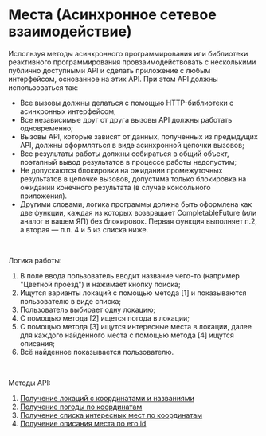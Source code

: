 # Места (Асинхронное сетевое взаимодействие)

Используя методы асинхронного программирования или библиотеки реактивного программирования провзаимодействовать с несколькими публично доступными API и сделать приложение с любым интерфейсом, основанное на этих API. При этом API должны использоваться так:
<br>
- Все вызовы должны делаться с помощью HTTP-библиотеки с асинхронных интерфейсом; 
- Все независимые друг от друга вызовы API должны работать одновременно;
- Вызовы API, которые зависят от данных, полученных из предыдущих API, должны оформляться в виде асинхронной цепочки вызовов;
- Все результаты работы должны собираться в общий объект, поэтапный вывод результатов в процессе работы недопустим;
- Не допускаются блокировки на ожидании промежуточных результатов в цепочке вызовов, допустима только блокировка на ожидании конечного результата (в случае консольного приложения).
- Другими словами, логика программы должна быть оформлена как две функции, каждая из которых возвращает CompletableFuture (или аналог в вашем ЯП) без блокировок. Первая функция выполняет п.2, а вторая — п.п. 4 и 5 из списка ниже.
</br>

Логика работы:
<br>
1. В поле ввода пользователь вводит название чего-то (например "Цветной проезд") и нажимает кнопку поиска;
2. Ищутся варианты локаций с помощью метода [1] и показываются пользователю в виде списка;
3. Пользователь выбирает одну локацию;
4. С помощью метода [2] ищется погода в локации;
5. С помощью метода [3] ищутся интересные места в локации, далее для каждого найденного места с помощью метода [4] ищутся описания;
6. Всё найденное показывается пользователю.
</br>

Методы API:
<br>
1. [Получение локаций с координатами и названиями](https://docs.graphhopper.com/#operation/getGeocode) 
2. [Получение погоды по координатам]( https://openweathermap.org/current)
3. [Получение списка интересных мест по координатам](https://opentripmap.io/docs#/Objects%20list/getListOfPlacesByRadius)
4. [Получение описания места по его id](https://opentripmap.io/docs#/Object%20properties/getPlaceByXid)
</br>

